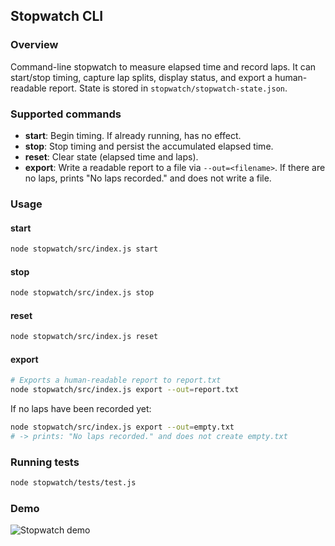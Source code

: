 ## Stopwatch CLI

### Overview
Command-line stopwatch to measure elapsed time and record laps. It can start/stop timing, capture lap splits, display status, and export a human-readable report. State is stored in `stopwatch/stopwatch-state.json`.

### Supported commands
- **start**: Begin timing. If already running, has no effect.
- **stop**: Stop timing and persist the accumulated elapsed time.
- **reset**: Clear state (elapsed time and laps).
- **export**: Write a readable report to a file via `--out=<filename>`. If there are no laps, prints "No laps recorded." and does not write a file.

### Usage

#### start
```bash
node stopwatch/src/index.js start
```

#### stop
```bash
node stopwatch/src/index.js stop
```

#### reset
```bash
node stopwatch/src/index.js reset
```

#### export
```bash
# Exports a human-readable report to report.txt
node stopwatch/src/index.js export --out=report.txt
```

If no laps have been recorded yet:
```bash
node stopwatch/src/index.js export --out=empty.txt
# -> prints: "No laps recorded." and does not create empty.txt
```

### Running tests
```bash
node stopwatch/tests/test.js
```

### Demo
![Stopwatch demo](../docs/stopwatch-demo.gif)


<!-- touch: ensure this README is explicitly included in a follow-up commit -->
